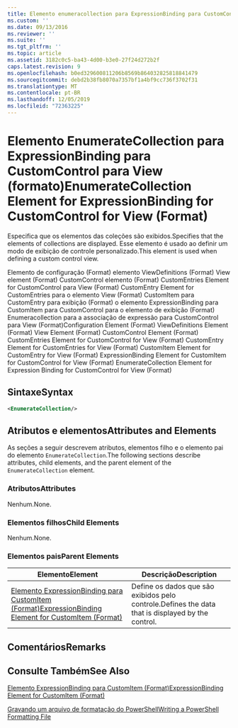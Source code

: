 ```yaml
---
title: Elemento enumeracollection para ExpressionBinding para CustomControl para exibição (formato) | Microsoft Docs
ms.custom: ''
ms.date: 09/13/2016
ms.reviewer: ''
ms.suite: ''
ms.tgt_pltfrm: ''
ms.topic: article
ms.assetid: 3182c0c5-ba43-4d00-b3e0-27f24d272b2f
caps.latest.revision: 9
ms.openlocfilehash: b0ed329600811206b8569b864032825818841479
ms.sourcegitcommit: debd2b38fb8070a7357bf1a4bf9cc736f3702f31
ms.translationtype: MT
ms.contentlocale: pt-BR
ms.lasthandoff: 12/05/2019
ms.locfileid: "72363225"
---
```

# <a name="enumeratecollection-element-for-expressionbinding-for-customcontrol-for-view-format"></a><span data-ttu-id="4445d-102">Elemento EnumerateCollection para ExpressionBinding para CustomControl para View (formato)</span><span class="sxs-lookup"><span data-stu-id="4445d-102">EnumerateCollection Element for ExpressionBinding for CustomControl for View (Format)</span></span>

<span data-ttu-id="4445d-103">Especifica que os elementos das coleções são exibidos.</span><span class="sxs-lookup"><span data-stu-id="4445d-103">Specifies that the elements of collections are displayed.</span></span> <span data-ttu-id="4445d-104">Esse elemento é usado ao definir um modo de exibição de controle personalizado.</span><span class="sxs-lookup"><span data-stu-id="4445d-104">This element is used when defining a custom control view.</span></span>

<span data-ttu-id="4445d-105">Elemento de configuração (Format) elemento ViewDefinitions (Format) View element (Format) CustomControl elemento (Format) CustomEntries Element for CustomControl para View (Format) CustomEntry Element for CustomEntries para o elemento View (Format) CustomItem para CustomEntry para exibição (Format) o elemento ExpressionBinding para CustomItem para CustomControl para o elemento de exibição (Format) Enumeracollection para a associação de expressão para CustomControl para View (Format)</span><span class="sxs-lookup"><span data-stu-id="4445d-105">Configuration Element (Format) ViewDefinitions Element (Format) View Element (Format) CustomControl Element (Format) CustomEntries Element for CustomControl for View (Format) CustomEntry Element for CustomEntries for View (Format) CustomItem Element for CustomEntry for View (Format) ExpressionBinding Element for CustomItem for CustomControl for View (Format) EnumerateCollection Element for Expression Binding for CustomControl for View (Format)</span></span>

## <a name="syntax"></a><span data-ttu-id="4445d-106">Sintaxe</span><span class="sxs-lookup"><span data-stu-id="4445d-106">Syntax</span></span>

```xml
<EnumerateCollection/>
```

## <a name="attributes-and-elements"></a><span data-ttu-id="4445d-107">Atributos e elementos</span><span class="sxs-lookup"><span data-stu-id="4445d-107">Attributes and Elements</span></span>

<span data-ttu-id="4445d-108">As seções a seguir descrevem atributos, elementos filho e o elemento pai do elemento `EnumerateCollection`.</span><span class="sxs-lookup"><span data-stu-id="4445d-108">The following sections describe attributes, child elements, and the parent element of the `EnumerateCollection` element.</span></span>

### <a name="attributes"></a><span data-ttu-id="4445d-109">Atributos</span><span class="sxs-lookup"><span data-stu-id="4445d-109">Attributes</span></span>

<span data-ttu-id="4445d-110">Nenhum.</span><span class="sxs-lookup"><span data-stu-id="4445d-110">None.</span></span>

### <a name="child-elements"></a><span data-ttu-id="4445d-111">Elementos filhos</span><span class="sxs-lookup"><span data-stu-id="4445d-111">Child Elements</span></span>

<span data-ttu-id="4445d-112">Nenhum.</span><span class="sxs-lookup"><span data-stu-id="4445d-112">None.</span></span>

### <a name="parent-elements"></a><span data-ttu-id="4445d-113">Elementos pais</span><span class="sxs-lookup"><span data-stu-id="4445d-113">Parent Elements</span></span>

|<span data-ttu-id="4445d-114">Elemento</span><span class="sxs-lookup"><span data-stu-id="4445d-114">Element</span></span>|<span data-ttu-id="4445d-115">Descrição</span><span class="sxs-lookup"><span data-stu-id="4445d-115">Description</span></span>|
|-------------|-----------------|
|[<span data-ttu-id="4445d-116">Elemento ExpressionBinding para CustomItem (Format)</span><span class="sxs-lookup"><span data-stu-id="4445d-116">ExpressionBinding Element for CustomItem (Format)</span></span>](./expressionbinding-element-for-customitem-for-controls-for-configuration-format.md)|<span data-ttu-id="4445d-117">Define os dados que são exibidos pelo controle.</span><span class="sxs-lookup"><span data-stu-id="4445d-117">Defines the data that is displayed by the control.</span></span>|

## <a name="remarks"></a><span data-ttu-id="4445d-118">Comentários</span><span class="sxs-lookup"><span data-stu-id="4445d-118">Remarks</span></span>

## <a name="see-also"></a><span data-ttu-id="4445d-119">Consulte Também</span><span class="sxs-lookup"><span data-stu-id="4445d-119">See Also</span></span>

[<span data-ttu-id="4445d-120">Elemento ExpressionBinding para CustomItem (Format)</span><span class="sxs-lookup"><span data-stu-id="4445d-120">ExpressionBinding Element for CustomItem (Format)</span></span>](./expressionbinding-element-for-customitem-for-controls-for-configuration-format.md)

[<span data-ttu-id="4445d-121">Gravando um arquivo de formatação do PowerShell</span><span class="sxs-lookup"><span data-stu-id="4445d-121">Writing a PowerShell Formatting File</span></span>](./writing-a-powershell-formatting-file.md)
